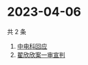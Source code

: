 # 2023-04-06

共 2 条

<!-- BEGIN -->
<!-- 最后更新时间 Thu Apr 06 2023 01:12:21 GMT+0800 (China Standard Time) -->

1. [中电科回应](https://www.zhihu.com/search?q=中电科回应)
1. [翟欣欣案一审宣判](https://www.zhihu.com/search?q=翟欣欣案一审宣判)

<!-- END -->
